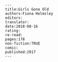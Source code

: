 
    ---
    title:Girls Gone Old
    authors:Fiona Helmsley
    editors:
    translator:
    date:2018-08-16
    rating:
    re-read:
    pages:178
    non-fiction:TRUE
    comic:
    published:2017
    ---

    